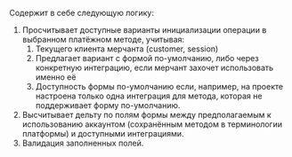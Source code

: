 Содержит в себе следующую логику:

1. Просчитывает доступные варианты инициализации операции в выбранном платёжном методе, учитывая:
   1. Текущего клиента мерчанта (customer, session)
   2. Предлагает вариант с формой по-умолчанию, либо через конкретную интеграцию, если мерчант захочет использовать именно её
   3. Доступность формы по-умолчанию если, например, на проекте настроена только одна интеграция для метода, которая не поддерживает форму по-умолчанию.
2. Высчитывает дельту по полям формы между предполагаемым к использованию аккаунтом (сохранённым методом в терминологии платформы) и доступными интеграциями.
3. Валидация заполненных полей.